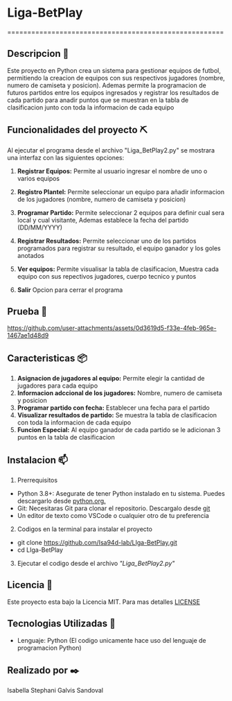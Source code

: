 # Liga-BetPlay

======================================================

## Descripcion 📌
Este proyecto en Python crea un sistema para gestionar equipos de futbol, permitiendo la creacion de equipos con sus respectivos jugadores (nombre, numero de camiseta y posicion). Ademas permite la programacion de futuros partidos entre los equipos ingresados y registrar los resultados de cada partido para anadir puntos que se muestran en la tabla de clasificacion junto con toda la informacion de cada equipo 

## Funcionalidades del proyecto ⛏️

Al ejecutar el programa desde el archivo "Liga_BetPlay2.py" se mostrara una interfaz con las siguientes opciones:

1. **Registrar Equipos:** Permite al usuario ingresar el nombre de uno o varios equipos
   
2. **Registro Plantel:** Permite seleccionar un equipo para añadir informacion de los jugadores (nombre, numero de camiseta y posicion)
   
3. **Programar Partido:** Permite seleccionar 2 equipos para definir cual sera local y cual visitante, Ademas establece la fecha del partido (DD/MM/YYYY) 
   
4. **Registrar Resultados:** Permite seleccionar uno de los partidos programados para registrar su resultado, el equipo ganador y los goles anotados
   
5. **Ver equipos:** Permite visualisar la tabla de clasificacion, Muestra cada equipo con sus repectivos jugadores, cuerpo tecnico y puntos 

6. **Salir** Opcion para cerrar el programa

## Prueba 🎰
https://github.com/user-attachments/assets/0d3619d5-f33e-4feb-965e-1467ae1d48d9

## Caracteristicas 📦

1. **Asignacion de jugadores al equipo:** Permite elegir la cantidad de jugadores para cada equipo
2. **Informacion adccional de los jugadores:** Nombre, numero de camiseta y posicion
3. **Programar partido con fecha:** Establecer una fecha para el partido
4. **Visualizar resultados de partido:** Se muestra la tabla de clasificacion con toda la informacion de cada equipo
5. **Funcion Especial:** Al equipo ganador de cada partido se le adicionan 3 puntos en la tabla de clasificacion

## Instalacion 📫

1. Prerrequisitos
- Python 3.8+: Asegurate de tener Python instalado en tu sistema. Puedes descargarlo desde [python.org.](https://www.python.org/)
- Git: Necesitaras Git para clonar el repositorio. Descargalo desde [git](https://git-scm.com/) 
- Un editor de texto como VSCode o cualquier otro de tu preferencia 
  
2. Codigos en la terminal para instalar el proyecto
- git clone https://github.com/Isa94d-lab/LIga-BetPlay.git
- cd LIga-BetPlay

3. Ejecutar el codigo desde el archivo *"Liga_BetPlay2.py"*

## Licencia 📜
Este proyecto esta bajo la Licencia MIT. Para mas detalles [LICENSE](LICENSE) 

## Tecnologias Utilizadas 🚀
- Lenguaje: Python (El codigo unicamente hace uso del lenguaje de programacion Python)

## Realizado por ✒️
Isabella Stephani Galvis Sandoval
